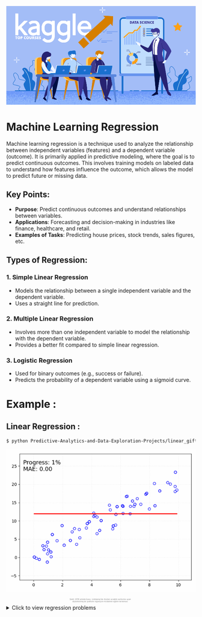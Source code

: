 ![Top Kaggle Courses for Data Science](https://raw.githubusercontent.com/SumeyraBayrak/Predictive-Analytics-and-Data-Exploration-Projects/master/Image/Top-Kaggle-Courses-for-Data-Science.png)

# Machine Learning Regression

Machine learning regression is a technique used to analyze the relationship between independent variables (features) and a dependent variable (outcome). It is primarily applied in predictive modeling, where the goal is to predict continuous outcomes. This involves training models on labeled data to understand how features influence the outcome, which allows the model to predict future or missing data.

## Key Points:
- **Purpose**: Predict continuous outcomes and understand relationships between variables.
- **Applications**: Forecasting and decision-making in industries like finance, healthcare, and retail.
- **Examples of Tasks**: Predicting house prices, stock trends, sales figures, etc.
## Types of Regression:
### 1. Simple Linear Regression
- Models the relationship between a single independent variable and the dependent variable.
- Uses a straight line for prediction.

### 2. Multiple Linear Regression
- Involves more than one independent variable to model the relationship with the dependent variable.
- Provides a better fit compared to simple linear regression.

### 3. Logistic Regression
- Used for binary outcomes (e.g., success or failure).
- Predicts the probability of a dependent variable using a sigmoid curve.

# Example :
##  Linear Regression :

```bash
$ python Predictive-Analytics-and-Data-Exploration-Projects/linear_gift.ipynb
```

<p align="center">
  <img src="https://raw.githubusercontent.com/SumeyraBayrak/Predictive-Analytics-and-Data-Exploration-Projects/master/advanced_linear_regression_animation.gif" alt="Project Image">
</p>

<p align="center" style="max-width: 500px; color: #808080; font-size: 5px;">
  Şekil: 2016 yılında İsveç, Linköping'de ölçülen sıcaklık verilerine uyan<br>
  düzenlenmiş bir polinom regresyon modelinin eğitim ilerlemesi.
</p>

<details>
<summary>Click to view regression problems</summary>

| **Project No** | **Project Name**                             | **Description**                                                                 | **Techniques Used**                                               | **Key Libraries**                                            | **Data Source (English)**                                                                 | **Data Source (Turkish)**                                                                 |
|----------------|----------------------------------------------|---------------------------------------------------------------------------------|-------------------------------------------------------------------|-------------------------------------------------------------|-------------------------------------------------------------------------|-------------------------------------------------------------------------|
| 1              | **Boston Housing Price Prediction**          | Predict housing prices in Boston based on various features like crime rate, number of rooms, etc. | Linear Regression, Decision Trees, Random Forests, Neural Networks | Scikit-learn, Pandas, NumPy, Matplotlib, Seaborn            | [Boston Housing Dataset](https://archive.ics.uci.edu/ml/datasets/housing) | [Boston Konut Fiyatı Verisi](https://archive.ics.uci.edu/ml/datasets/housing) |
| 2              | **Diabetes Progression Prediction**          | Predict the progression of diabetes after one year based on diagnostic measurements. | Logistic Regression, SVM, Random Forests, KNN, Neural Networks    | Scikit-learn, Pandas, NumPy, Matplotlib, Keras/TensorFlow   | [Diabetes Dataset](https://www.kaggle.com/datasets/uciml/pima-indians-diabetes-database) | [Diyabet Verisi](https://www.kaggle.com/datasets/uciml/pima-indians-diabetes-database) |
| 3              | **Car Price Prediction**                     | Predict the market price of a car based on features like age, mileage, and brand. | Linear Regression, Decision Trees, Random Forests, Gradient Boosting | Scikit-learn, Pandas, NumPy, XGBoost, Matplotlib            | [Car Price Dataset](https://www.kaggle.com/datasets/atharvakale/car-price-prediction) | [Araba Fiyatı Verisi](https://www.kaggle.com/datasets/atharvakale/car-price-prediction) |
| 4              | **Stock Price Prediction**                   | Predict the future stock prices of a company based on historical price data. | Time Series Forecasting (ARIMA), LSTM, Random Forests            | Pandas, NumPy, Keras/TensorFlow, Statsmodels, Matplotlib    | [Stock Price Dataset](https://www.kaggle.com/datasets/sbhatti/ultimate-stock-market-data) | [Hisse Senedi Fiyatı Verisi](https://www.kaggle.com/datasets/sbhatti/ultimate-stock-market-data) |
| 5              | **Concrete Compressive Strength Prediction** | Predict the compressive strength of concrete based on its composition. | Linear Regression, Decision Trees, Support Vector Machines        | Scikit-learn, Pandas, NumPy, Matplotlib                     | [Concrete Dataset](https://archive.ics.uci.edu/ml/datasets/Concrete+Compressive+Strength) | [Beton Sıkıştırma Dayanımı Verisi](https://archive.ics.uci.edu/ml/datasets/Concrete+Compressive+Strength) |
| 6              | **Energy Consumption Forecasting**           | Predict the energy consumption of a building or household based on various parameters like temperature, humidity, etc. | Time Series Forecasting (ARIMA), Random Forests, Neural Networks | Pandas, NumPy, Scikit-learn, Keras/TensorFlow, Matplotlib    | [Energy Consumption Dataset](https://www.kaggle.com/datasets/uciml/individual-household-electric-power-consumption) | [Enerji Tüketimi Verisi](https://www.kaggle.com/datasets/uciml/individual-household-electric-power-consumption) |

</details>
